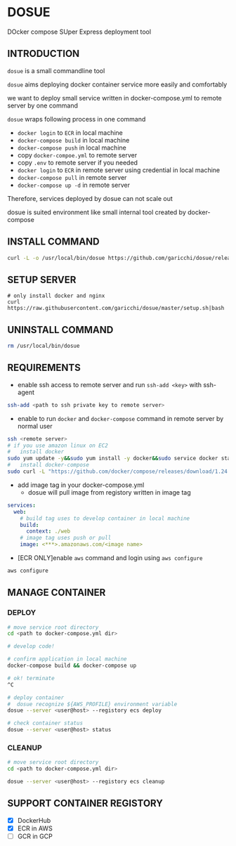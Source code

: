 # DOSUE
DOcker compose SUper Express deployment tool

## INTRODUCTION
`dosue` is a small commandline tool

`dosue` aims deploying docker container service more easily and comfortably

we want to deploy small service written in docker-compose.yml to remote server by one command

`dosue` wraps following process in one command
- `docker login` to `ECR` in local machine
- `docker-compose build` in local machine
- `docker-compose push` in local machine
- copy `docker-compoe.yml` to remote server
- copy `.env` to remote server if you needed
- `docker login` to `ECR` in remote server using credential in local machine
- `docker-compose pull` in remote server
- `docker-compose up -d` in remote server

Therefore, services deployed by dosue can not scale out

dosue is suited environment like small internal tool created by docker-compose

## INSTALL COMMAND
```sh
curl -L -o /usr/local/bin/dosue https://github.com/garicchi/dosue/releases/download/1.1/dosue.sh;chmod u+x /usr/local/bin/dosue
```

## SETUP SERVER
```
# only install docker and nginx
curl https://raw.githubusercontent.com/garicchi/dosue/master/setup.sh|bash
```

## UNINSTALL COMMAND
```sh
rm /usr/local/bin/dosue
```

## REQUIREMENTS
- enable ssh access to remote server and run `ssh-add <key>` with ssh-agent
```sh
ssh-add <path to ssh private key to remote server>
```
- enable to run `docker` and `docker-compose` command in remote server by normal user
```sh
ssh <remote server>
# if you use amazon linux on EC2
#   install docker
sudo yum update -y&&sudo yum install -y docker&&sudo service docker start&&sudo usermod -a -G docker ec2-user
#   install docker-compose
sudo curl -L "https://github.com/docker/compose/releases/download/1.24.0/docker-compose-$(uname -s)-$(uname -m)" -o /usr/local/bin/docker-compose&&sudo chmod +x /usr/local/bin/docker-compose
```

- add image tag in your docker-compose.yml
  - dosue will pull image from registory written in image tag
```yml
services:
  web:
    # build tag uses to develop container in local machine
    build:
      context: ./web
    # image tag uses push or pull
    image: <***>.amazonaws.com/<image name>
```

- [ECR ONLY]enable `aws` command and login using `aws configure`
```sh
aws configure
```


## MANAGE CONTAINER

### DEPLOY
```sh
# move service root directory
cd <path to docker-compose.yml dir>

# develop code!

# confirm application in local machine
docker-compose build && docker-compose up

# ok! terminate
^C

# deploy container
#  dosue recognize ${AWS_PROFILE} environment variable
dosue --server <user@host> --registory ecs deploy

# check container status
dosue --server <user@host> status
```

### CLEANUP
```sh
# move service root directory
cd <path to docker-compose.yml dir>

dosue --server <user@host> --registory ecs cleanup
```

## SUPPORT CONTAINER REGISTORY
- [x] DockerHub
- [x] ECR in AWS
- [ ] GCR in GCP
